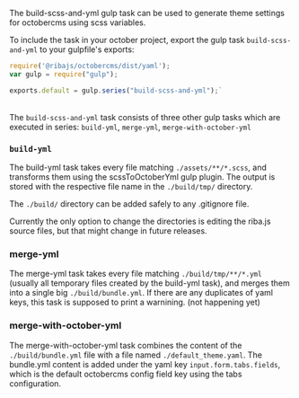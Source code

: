 The build-scss-and-yml gulp task can be used to generate theme settings for octobercms using scss variables.

To include the task in your october project, export the gulp task `build-scss-and-yml` to your gulpfile's exports:

```ts
require('@ribajs/octobercms/dist/yaml');
var gulp = require("gulp");

exports.default = gulp.series("build-scss-and-yml");`
```

\
The `build-scss-and-yml` task consists of three other gulp tasks which are executed in series: `build-yml`, `merge-yml`, `merge-with-october-yml`

### `build-yml` 

The build-yml task takes every file matching `./assets/**/*.scss`, and transforms them using the scssToOctoberYml gulp plugin. The output is stored with the respective file name in the `./build/tmp/` directory.

The `./build/` directory can be added safely to any .gitignore file.

Currently the only option to change the directories is editing the riba.js source files, but that might change in future releases.

### merge-yml

The merge-yml task takes every file matching `./build/tmp/**/*.yml` (usually all temporary files created by the build-yml task), and merges them into a single big `./build/bundle.yml`. If there are any duplicates of yaml keys, this task is supposed to print a warnining. (not happening yet)

### merge-with-october-yml

The merge-with-october-yml task combines the content of the `./build/bundle.yml` file with a file named `./default_theme.yaml`. The bundle.yml content is added under the yaml key `input.form.tabs.fields`, which is the default octobercms config field key using the tabs configuration.
